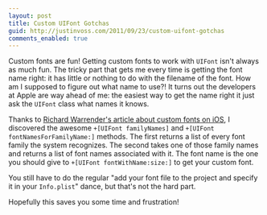 ```yaml
---
layout: post
title: Custom UIFont Gotchas
guid: http://justinvoss.com/2011/09/23/custom-uifont-gotchas
comments_enabled: true
---
```


Custom fonts are fun! Getting custom fonts to work with `UIFont` isn't always as much fun.
The tricky part that gets me every time is getting the font name right: it has little or
nothing to do with the filename of the font. How am I supposed to figure out what name to use?!
It turns out the developers at Apple are way ahead of me: the easiest way to get the 
name right it just ask the `UIFont` class what names it knows.

Thanks to [Richard Warrender's article about custom fonts on iOS][richard], I discovered the
awesome `+[UIFont familyNames]` and `+[UIFont fontNamesForFamilyName:]` methods. The first
returns a list of every font family the system recognizes. The second takes one of those family
names and returns a list of font names associated with it. The font name is the one you should
give to `+[UIFont fontWithName:size:]` to get your custom font.

You still have to do the regular "add your font file to the project and specify it in your
`Info.plist`" dance, but that's not the hard part.

Hopefully this saves you some time and frustration!


[richard]: http://richardwarrender.com/2010/08/custom-fonts-on-ipad-and-iphone/